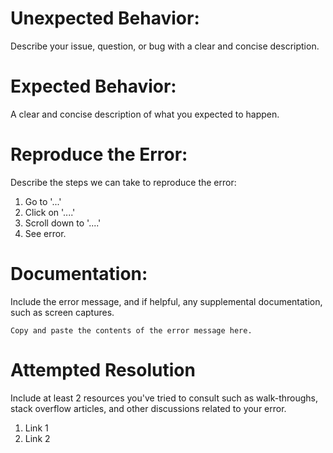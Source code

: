 # Unexpected Behavior:

Describe your issue, question, or bug with a clear and concise description.

# Expected Behavior:

A clear and concise description of what you expected to happen.

# Reproduce the Error:

Describe the steps we can take to reproduce the error:
1. Go to '...'
2. Click on '....'
3. Scroll down to '....'
4. See error.

# Documentation:

Include the error message, and if helpful, any supplemental documentation, such as screen captures.

```Copy and paste the contents of the error message here.```

# Attempted Resolution

Include at least 2 resources you've tried to consult such as walk-throughs, stack overflow articles, and other discussions related to your error.

1. Link 1
2. Link 2